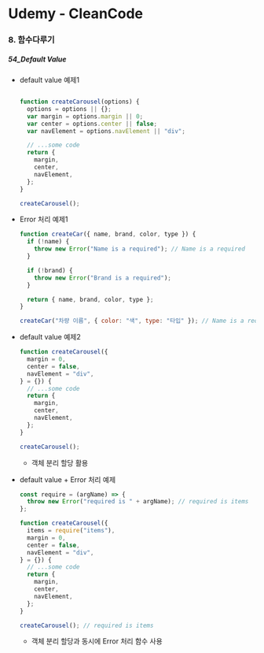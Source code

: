 # Udemy - CleanCode

### 8. 함수다루기

##### 54_Default Value



* default value 예제1

  ```javascript
  
  function createCarousel(options) {
    options = options || {};
    var margin = options.margin || 0;
    var center = options.center || false;
    var navElement = options.navElement || "div";
  
    // ...some code
    return {
      margin,
      center,
      navElement,
    };
  }
  
  createCarousel();
  
  ```
  



- Error 처리 예제1

  ```javascript
  function createCar({ name, brand, color, type }) {
    if (!name) {
      throw new Error("Name is a required"); // Name is a required
    }
  
    if (!brand) {
      throw new Error("Brand is a required");
    }
  
    return { name, brand, color, type };
  }
  
  createCar("차량 이름", { color: "색", type: "타입" }); // Name is a required
  ```
  



* default value 예제2

  ```javascript
  function createCarousel({
    margin = 0,
    center = false,
    navElement = "div",
  } = {}) {
    // ...some code
    return {
      margin,
      center,
      navElement,
    };
  }
  
  createCarousel();
  
  ```
  
  * 객체 분리 할당 활용



* default value + Error 처리 예제

  ```javascript
  const require = (argName) => {
    throw new Error("required is " + argName); // required is items
  };
  
  function createCarousel({
    items = require("items"),
    margin = 0,
    center = false,
    navElement = "div",
  } = {}) {
    // ...some code
    return {
      margin,
      center,
      navElement,
    };
  }
  
  createCarousel(); // required is items
  ```

  * 객체 분리 할당과 동시에 Error 처리 함수 사용
